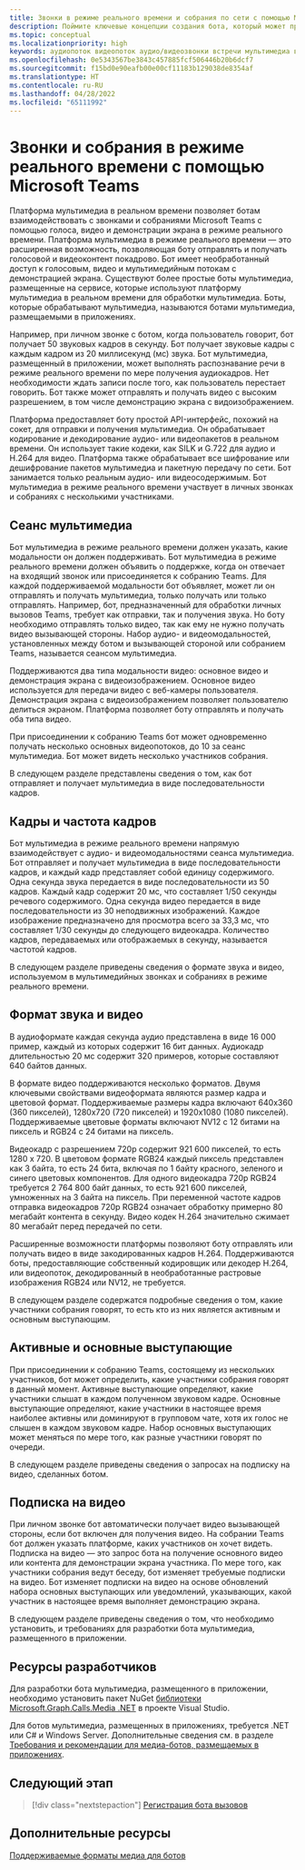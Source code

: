 ```yaml
---
title: Звонки в режиме реального времени и собрания по сети с помощью Microsoft Teams
description: Поймите ключевые концепции создания бота, который может проводить аудио- и видеозвонки в режиме реального времени и собрания по сети. Узнайте о сеансах мультимедиа, частоте кадров, формате звука и видео и ознакомьтесь с ресурсами для разработчиков
ms.topic: conceptual
ms.localizationpriority: high
keywords: аудиопоток видеопоток аудио/видеозвонки встречи мультимедиа в режиме реального времени мультимедиа на базе приложения мультимедиа на базе службы
ms.openlocfilehash: 0e5343567be3843c457885fcf506446b20b6dcf7
ms.sourcegitcommit: f15bd0e90eafb00e00cf11183b129038de8354af
ms.translationtype: HT
ms.contentlocale: ru-RU
ms.lasthandoff: 04/28/2022
ms.locfileid: "65111992"
---
```

# <a name="real-time-media-calls-and-meetings-with-microsoft-teams"></a>Звонки и собрания в режиме реального времени с помощью Microsoft Teams

Платформа мультимедиа в реальном времени позволяет ботам взаимодействовать с звонками и собраниями Microsoft Teams с помощью голоса, видео и демонстрации экрана в режиме реального времени. Платформа мультимедиа в режиме реального времени — это расширенная возможность, позволяющая боту отправлять и получать голосовой и видеоконтент покадрово. Бот имеет необработанный доступ к голосовым, видео и мультимедийным потокам с демонстрацией экрана. Существуют более простые боты мультимедиа, размещенные на сервисе, которые используют платформу мультимедиа в реальном времени для обработки мультимедиа. Боты, которые обрабатывают мультимедиа, называются ботами мультимедиа, размещаемыми в приложениях.

Например, при личном звонке с ботом, когда пользователь говорит, бот получает 50 звуковых кадров в секунду. Бот получает звуковые кадры с каждым кадром из 20 миллисекунд (мс) звука. Бот мультимедиа, размещенный в приложении, может выполнять распознавание речи в режиме реального времени по мере получения аудиокадров. Нет необходимости ждать записи после того, как пользователь перестает говорить. Бот также может отправлять и получать видео с высоким разрешением, в том числе демонстрацию экрана с видоизображением.

Платформа предоставляет боту простой API-интерфейс, похожий на сокет, для отправки и получения мультимедиа. Он обрабатывает кодирование и декодирование аудио- или видеопакетов в реальном времени. Он использует такие кодеки, как SILK и G.722 для аудио и H.264 для видео. Платформа также обрабатывает все шифрование или дешифрование пакетов мультимедиа и пакетную передачу по сети. Бот занимается только реальным аудио- или видеосодержимым. Бот мультимедиа в режиме реального времени участвует в личных звонках и собраниях с несколькими участниками.

## <a name="media-session"></a>Сеанс мультимедиа

Бот мультимедиа в режиме реального времени должен указать, какие модальности он должен поддерживать. Бот мультимедиа в режиме реального времени должен объявить о поддержке, когда он отвечает на входящий звонок или присоединяется к собранию Teams. Для каждой поддерживаемой модальности бот объявляет, может ли он отправлять и получать мультимедиа, только получать или только отправлять. Например, бот, предназначенный для обработки личных вызовов Teams, требует как отправки, так и получения звука. Но боту необходимо отправлять только видео, так как ему не нужно получать видео вызывающей стороны. Набор аудио- и видеомодальностей, установленных между ботом и вызывающей стороной или собранием Teams, называется сеансом мультимедиа.

Поддерживаются два типа модальности видео: основное видео и демонстрация экрана с видеоизображением. Основное видео используется для передачи видео с веб-камеры пользователя. Демонстрация экрана с видеоизображением позволяет пользователю делиться экраном. Платформа позволяет боту отправлять и получать оба типа видео.

При присоединении к собранию Teams бот может одновременно получать несколько основных видеопотоков, до 10 за сеанс мультимедиа. Бот может видеть несколько участников собрания.

В следующем разделе представлены сведения о том, как бот отправляет и получает мультимедиа в виде последовательности кадров.

## <a name="frames-and-frame-rate"></a>Кадры и частота кадров

Бот мультимедиа в режиме реального времени напрямую взаимодействует с аудио- и видеомодальностями сеанса мультимедиа. Бот отправляет и получает мультимедиа в виде последовательности кадров, и каждый кадр представляет собой единицу содержимого. Одна секунда звука передается в виде последовательности из 50 кадров. Каждый кадр содержит 20 мс, что составляет 1/50 секунды речевого содержимого. Одна секунда видео передается в виде последовательности из 30 неподвижных изображений. Каждое изображение предназначено для просмотра всего за 33,3 мс, что составляет 1/30 секунды до следующего видеокадра. Количество кадров, передаваемых или отображаемых в секунду, называется частотой кадров.

В следующем разделе приведены сведения о формате звука и видео, используемом в мультимедийных звонках и собраниях в режиме реального времени.

## <a name="audio-and-video-format"></a>Формат звука и видео

В аудиоформате каждая секунда аудио представлена в виде 16 000 пример, каждый из которых содержит 16 бит данных. Аудиокадр длительностью 20 мс содержит 320 примеров, которые составляют 640 байтов данных.

В формате видео поддерживаются несколько форматов. Двумя ключевыми свойствами видеоформата являются размер кадра и цветовой формат. Поддерживаемые размеры кадра включают 640x360 (360 пикселей), 1280x720 (720 пикселей) и 1920x1080 (1080 пикселей). Поддерживаемые цветовые форматы включают NV12 с 12 битами на пиксель и RGB24 с 24 битами на пиксель.

Видеокадр с разрешением 720p содержит 921 600 пикселей, то есть 1280 x 720. В цветовом формате RGB24 каждый пиксель представлен как 3 байта, то есть 24 бита, включая по 1 байту красного, зеленого и синего цветовых компонентов. Для одного видеокадра 720p RGB24 требуется 2 764 800 байт данных, то есть 921 600 пикселей, умноженных на 3 байта на пиксель. При переменной частоте кадров отправка видеокадров 720p RGB24 означает обработку примерно 80 мегабайт контента в секунду. Видео кодек H.264 значительно сжимает 80 мегабайт перед передачей по сети.

Расширенные возможности платформы позволяют боту отправлять или получать видео в виде закодированных кадров H.264. Поддерживаются боты, предоставляющие собственный кодировщик или декодер H.264, или видеопоток, декодированный в необработанные растровые изображения RGB24 или NV12, не требуется.

В следующем разделе содержатся подробные сведения о том, какие участники собрания говорят, то есть кто из них является активным и основным выступающим.

## <a name="active-and-dominant-speakers"></a>Активные и основные выступающие

При присоединении к собранию Teams, состоящему из нескольких участников, бот может определить, какие участники собрания говорят в данный момент. Активные выступающие определяют, какие участники слышат в каждом полученном звуковом кадре. Основные выступающие определяют, какие участники в настоящее время наиболее активны или доминируют в групповом чате, хотя их голос не слышен в каждом звуковом кадре. Набор основных выступающих может меняться по мере того, как разные участники говорят по очереди.

В следующем разделе приведены сведения о запросах на подписку на видео, сделанных ботом.

## <a name="video-subscription"></a>Подписка на видео

При личном звонке бот автоматически получает видео вызывающей стороны, если бот включен для получения видео. На собрании Teams бот должен указать платформе, каких участников он хочет видеть. Подписка на видео — это запрос бота на получение основного видео или контента для демонстрации экрана участника. По мере того, как участники собрания ведут беседу, бот изменяет требуемые подписки на видео. Бот изменяет подписки на видео на основе обновлений набора основных выступающих или уведомлений, указывающих, какой участник в настоящее время выполняет демонстрацию экрана.

В следующем разделе приведены сведения о том, что необходимо установить, и требованиях для разработки бота мультимедиа, размещенного в приложении.

## <a name="developer-resources"></a>Ресурсы разработчиков

Для разработки бота мультимедиа, размещенного в приложении, необходимо установить пакет NuGet [библиотеки Microsoft.Graph.Calls.Media .NET](https://www.nuget.org/packages/Microsoft.Graph.Communications.Calls.Media/) в проекте Visual Studio.

Для ботов мультимедиа, размещенных в приложениях, требуется .NET или C# и Windows Server. Дополнительные сведения см. в разделе [Требования и рекомендации для медиа-ботов, размещаемых в приложениях](requirements-considerations-application-hosted-media-bots.md#c-or-net-and-windows-server-for-development).

## <a name="next-step"></a>Следующий этап

> [!div class="nextstepaction"]
> [Регистрация бота вызовов](~/bots/calls-and-meetings/registering-calling-bot.md)

## <a name="see-also"></a>Дополнительные ресурсы

[Поддерживаемые форматы медиа для ботов](~/resources/media-formats.md)
